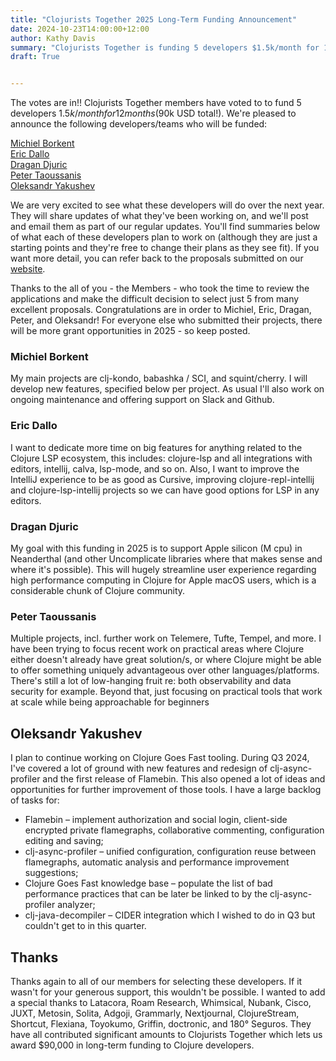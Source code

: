 ```yaml
---
title: "Clojurists Together 2025 Long-Term Funding Announcement"
date: 2024-10-23T14:00:00+12:00
author: Kathy Davis
summary: "Clojurists Together is funding 5 developers $1.5k/month for 12 months"
draft: True 


---
```


The votes are in!! Clojurists Together members have voted to to fund 5 developers $1.5k/month for 12 months ($90k USD total!). We're pleased to announce the following developers/teams who will be funded:

[Michiel Borkent](#michiel-borkent)  
[Eric Dallo](#eric-dallo)  
[Dragan Djuric](#dragan-djuric)  
[Peter Taoussanis](#peter-taoussanis)  
[Oleksandr Yakushev](#oleksandr-yakushev)  

We are very excited to see what these developers will do over the next year. They will share updates of what they've been working on, and we'll post and email them as part of  our regular updates. You'll find summaries below of what each of these developers plan to work on (although they are just a starting points and they're free to change their plans as they see fit). If you want more detail, you can refer back to the proposals submitted on our [website](https://www.clojuriststogether.org/news/vote-on-2025-long-term-funding-applications/). 

Thanks to the all of you - the Members -  who took the time to review the applications and make the difficult decision to select just 5 from many excellent proposals. Congratulations are in order to Michiel, Eric, Dragan, Peter, and Oleksandr! For everyone else who submitted their projects, there will be more grant opportunities in 2025 - so keep posted. 

### Michiel Borkent  
My main projects are clj-kondo, babashka / SCI, and squint/cherry. I will develop new features, specified below per project. As usual I'll also work on ongoing maintenance and offering support on Slack and Github.  

### Eric Dallo  
I want to dedicate more time on big features for anything related to the Clojure LSP ecosystem, this includes: clojure-lsp and all integrations with editors, intellij, calva, lsp-mode, and so on.
Also, I want to improve the IntelliJ experience to be as good as Cursive, improving clojure-repl-intellij and clojure-lsp-intellij projects so we can have good options for LSP in any editors.  

### Dragan Djuric
My goal with this funding in 2025 is to support Apple silicon (M cpu) in Neanderthal
(and other Uncomplicate libraries where that makes sense and where it's possible). This will hugely streamline user experience regarding high performance computing in Clojure for Apple macOS users, which is a considerable chunk of Clojure community.  

### Peter Taoussanis  
Multiple projects, incl. further work on Telemere, Tufte, Tempel, and more. I have been trying to focus recent work on practical areas where Clojure either doesn't already have great solution/s, or where Clojure might be able to offer something uniquely advantageous over other languages/platforms. There's still a lot of low-hanging fruit re: both observability and data security for example. Beyond that, just focusing on practical tools that work at scale while being approachable for beginners

## Oleksandr Yakushev  
I plan to continue working on Clojure Goes Fast tooling. During Q3 2024, I've covered a lot of ground with new features and redesign of clj-async-profiler and the first release of Flamebin. This also opened a lot of ideas and opportunities for further improvement of those tools. I have a large backlog of tasks for:
- Flamebin – implement authorization and social login, client-side encrypted private flamegraphs, collaborative commenting, configuration editing and saving;
- clj-async-profiler – unified configuration, configuration reuse between flamegraphs, automatic analysis and performance improvement suggestions;
- Clojure Goes Fast knowledge base – populate the list of bad performance practices that can be later be linked to by the clj-async-profiler analyzer;
- clj-java-decompiler – CIDER integration which I wished to do in Q3 but couldn't get to in this quarter.

## Thanks
Thanks again  to all of our members for selecting these developers. If it wasn't for your generous support, this wouldn't be possible. I wanted to add a special thanks to Latacora, Roam Research, Whimsical, Nubank, Cisco, JUXT, Metosin, Solita, Adgoji, Grammarly, Nextjournal, ClojureStream, Shortcut, Flexiana, Toyokumo, Griffin, doctronic, and 180° Seguros. They have all contributed significant amounts to Clojurists Together which lets us award $90,000 in long-term funding to Clojure developers.  